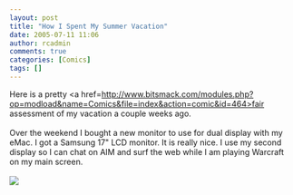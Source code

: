 ```yaml
---
layout: post
title: "How I Spent My Summer Vacation"
date: 2005-07-11 11:06
author: rcadmin
comments: true
categories: [Comics]
tags: []
---
```

Here is a pretty <a href=http://www.bitsmack.com/modules.php?op=modload&name=Comics&file=index&action=comic&id=464>fair assessment</a> of my vacation a couple weeks ago.<br />
<br />
Over the weekend I bought a new monitor to use for dual display with my eMac. I got a Samsung 17" LCD monitor. It is really nice. I use my second display so I can chat on AIM and surf the web while I am playing Warcraft on my main screen. <Br><br><!--more--><img src='http://dl.bitsmack.com/comics/20050711.png'   />
